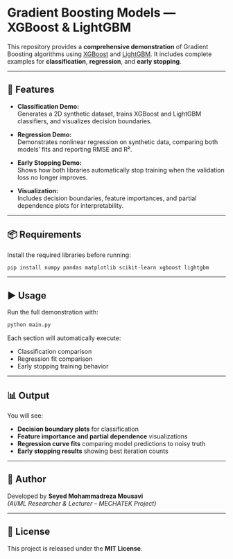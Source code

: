 # Gradient Boosting Models — XGBoost & LightGBM

This repository provides a **comprehensive demonstration** of Gradient Boosting algorithms using
[XGBoost](https://xgboost.readthedocs.io) and [LightGBM](https://lightgbm.readthedocs.io).
It includes complete examples for **classification**, **regression**, and **early stopping**.

---

## 🚀 Features

- **Classification Demo:**  
  Generates a 2D synthetic dataset, trains XGBoost and LightGBM classifiers, and visualizes decision boundaries.  

- **Regression Demo:**  
  Demonstrates nonlinear regression on synthetic data, comparing both models’ fits and reporting RMSE and R².  

- **Early Stopping Demo:**  
  Shows how both libraries automatically stop training when the validation loss no longer improves.  

- **Visualization:**  
  Includes decision boundaries, feature importances, and partial dependence plots for interpretability.  

---

## 📦 Requirements

Install the required libraries before running:

```bash
pip install numpy pandas matplotlib scikit-learn xgboost lightgbm
```

---

## ▶️ Usage

Run the full demonstration with:

```bash
python main.py
```

Each section will automatically execute:
- Classification comparison
- Regression fit comparison
- Early stopping training behavior

---

## 📊 Output

You will see:
- **Decision boundary plots** for classification  
- **Feature importance and partial dependence** visualizations  
- **Regression curve fits** comparing model predictions to noisy truth  
- **Early stopping results** showing best iteration counts

---

## 🧠 Author

Developed by **Seyed Mohammadreza Mousavi**  
*(AI/ML Researcher & Lecturer – MECHATEK Project)*

---

## 📄 License

This project is released under the **MIT License**.
